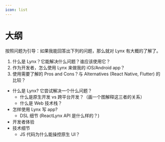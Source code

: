 ```yaml
---
icon: list
---
```


# 大纲



按照问题为引导：如果我能回答出下列的问题，那么就对 Lynx 有大概的了解了。

1. 什么是 Lynx？它能解决什么问题？谁应该使用它？
2. 作为开发者，怎么使用 Lynx 来做我的 iOS/Android app？
3. 使用需要了解的 Pros and Cons？与 Alternatives (React Native, Flutter) 的比较？



* 什么是 Lynx? 它尝试解决一个什么问题？
  * 什么是原生开发 vs 跨平台开发？（画一个图解释这三者的关系）
  * 什么是 Web 技术栈？
* 怎样使用 Lynx 写 app?&#x20;
  * DSL 细节 (ReactLynx API 是什么样的？)
* 开发者体验
* 技术细节
  * JS 代码为什么能操控原生 UI？

